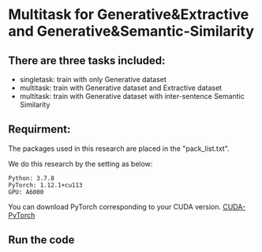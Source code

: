 # Multitask for Generative&amp;Extractive and Generative&amp;Semantic-Similarity

## There are three tasks included:
- singletask: train with only Generative dataset
- multitask: train with Generative dataset and Extractive dataset
- multitask: train with Generative dataset with inter-sentence Semantic Similarity

## Requirment:
The packages used in this research are placed in the "pack_list.txt".

We do this research by the setting as below:
```
Python: 3.7.8
PyTorch: 1.12.1+cu113 
GPU: A6000
```
You can download PyTorch corresponding to your CUDA version. [CUDA-PyTorch]([https://pages.github.com/](https://pytorch.org/get-started/previous-versions/)https://pytorch.org/get-started/previous-versions/)
## Run the code
